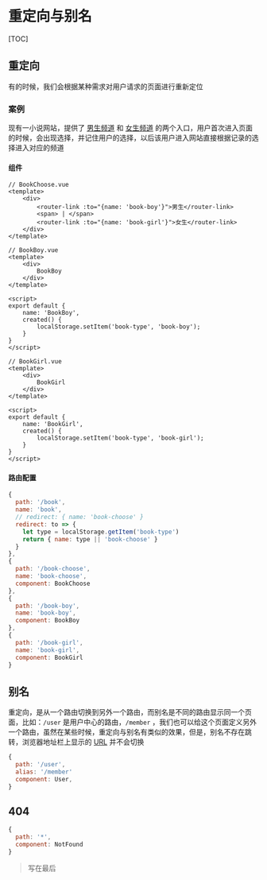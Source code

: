 # 重定向与别名

[TOC]

## 重定向

有的时候，我们会根据某种需求对用户请求的页面进行重新定位

### 案例

现有一小说网站，提供了 <u>男生频道</u> 和 <u>女生频道</u> 的两个入口，用户首次进入页面的时候，会出现选择，并记住用户的选择，以后该用户进入网站直接根据记录的选择进入对应的频道

#### 组件

```vue
// BookChoose.vue
<template>
    <div>
        <router-link :to="{name: 'book-boy'}">男生</router-link>
        <span> | </span>
        <router-link :to="{name: 'book-girl'}">女生</router-link>
    </div>
</template>
```

```vue
// BookBoy.vue
<template>
    <div>
        BookBoy
    </div>
</template>

<script>
export default {
    name: 'BookBoy',
    created() {
        localStorage.setItem('book-type', 'book-boy');
    }
}
</script>
```

```vue
// BookGirl.vue
<template>
    <div>
        BookGirl
    </div>
</template>

<script>
export default {
    name: 'BookGirl',
    created() {
        localStorage.setItem('book-type', 'book-girl');
    }
}
</script>
```

#### 路由配置

```javascript
{
  path: '/book',
  name: 'book',
  // redirect: { name: 'book-choose' }
  redirect: to => {
    let type = localStorage.getItem('book-type')
    return { name: type || 'book-choose' }
  }
},
{
  path: '/book-choose',
  name: 'book-choose',
  component: BookChoose
},
{
  path: '/book-boy',
  name: 'book-boy',
  component: BookBoy
},
{
  path: '/book-girl',
  name: 'book-girl',
  component: BookGirl
}
```



## 别名

重定向，是从一个路由切换到另外一个路由，而别名是不同的路由显示同一个页面，比如：`/user` 是用户中心的路由，`/member` ，我们也可以给这个页面定义另外一个路由，虽然在某些时候，重定向与别名有类似的效果，但是，别名不存在跳转，浏览器地址栏上显示的 <u>URL</u> 并不会切换

```javascript
{ 
  path: '/user',
  alias: '/member'
  component: User, 
}
```



## 404

```javascript
{
  path: '*',
  component: NotFound
}
```

> 写在最后

